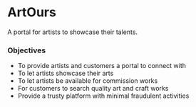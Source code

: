 # ArtOurs
A portal for artists to showcase their talents.

### Objectives
- To provide artists and customers a portal to connect with
- To let artists showcase their arts
- To let artists be available for commission works
- For customers to search quality art and craft works
- Provide a trusty platform with minimal fraudulent activities